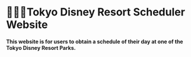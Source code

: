 # 🎡🎢🎠Tokyo Disney Resort Scheduler Website
#### This website is for users to obtain a schedule of their day at one of the Tokyo Disney Resort Parks.